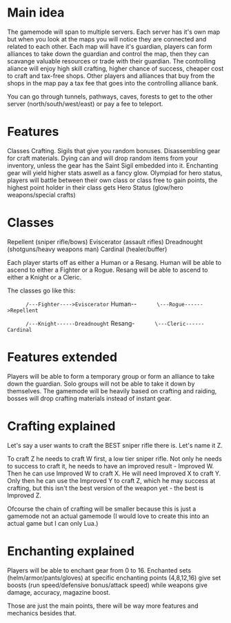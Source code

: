 Main idea
=========

The gamemode will span to multiple servers. Each server has it's own map but when you look at the maps you will notice they are connected and related to each other.
Each map will have it's guardian, players can form alliances to take down the guardian and control the map, then they can scavange valuable resources or trade with their guardian.
The controlling aliance will enjoy high skill crafting, higher chance of success, cheaper cost to craft and tax-free shops.
Other players and alliances that buy from the shops in the map pay a tax fee that goes into the controlling alliance bank.

You can go through tunnels, pathways, caves, forests to get to the other server (north/south/west/east) or pay a fee to teleport.

Features
========
Classes
Crafting.
Sigils that give you random bonuses.
Disassembling gear for craft materials.
Dying can and will drop random items from your inventory, unless the gear has the Saint Sigil embedded into it.
Enchanting gear will yield higher stats aswell as a fancy glow.
Olympiad for hero status, players will battle between their own class or class free to gain points, the highest point holder in their class gets Hero Status (glow/hero weapons/special crafts)

Classes
=======
Repellent (sniper rifle/bows)
Eviscerator (assault rifles)
Dreadnought (shotguns/heavy weapons man)
Cardinal (healer/buffer)

Each player starts off as either a Human or a Resang.
Human will be able to ascend to either a Fighter or a Rogue.
Resang will be able to ascend to either a Knight or a Cleric.

The classes go like this:

`	   /---Fighter---->Eviscerator`
Human--
`	   \---Rogue------>Repellent`


`	   /---Knight------Dreadnought`
Resang-
`	   \---Cleric------Cardinal`


Features extended
=================
Players will be able to form a temporary group or form an alliance to take down the guardian. Solo groups will not be able to take it down by themselves.
The gamemode will be heavily based on crafting and raiding, bosses will drop crafting materials instead of instant gear. 


Crafting explained
==================
Let's say a user wants to craft the BEST sniper rifle there is. Let's name it Z.

To craft Z he needs to craft W first, a low tier sniper rifle.
Not only he needs to success to craft it, he needs to have an improved result - Improved W.
Then he can use Improved W to craft X. He will need Improved X to craft Y. Only then he can use the Improved Y to craft Z, which he may success at crafting, but this isn't the best version of the weapon yet - the best is Improved Z.

Ofcourse the chain of crafting will be smaller because this is just a gamemode not an actual gamemode (I would love to create this into an actual game but I can only Lua.)

Enchanting explained
====================
Players will be able to enchant gear from 0 to 16. Enchanted sets (helm/armor/pants/gloves) at specific enchanting points (4,8,12,16) give set boosts (run speed/defensive bonus/attack speed) while weapons give damage, accuracy, magazine boost.

Those are just the main points, there will be way more features and mechanics besides that.
